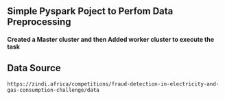 ## Simple Pyspark Poject to Perfom Data Preprocessing

#### Created a Master cluster and then Added worker cluster to execute the task

## Data Source
```https://zindi.africa/competitions/fraud-detection-in-electricity-and-gas-consumption-challenge/data```

